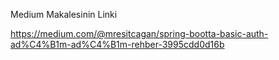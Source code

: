 Medium Makalesinin Linki

https://medium.com/@mresitcagan/spring-bootta-basic-auth-ad%C4%B1m-ad%C4%B1m-rehber-3995cdd0d16b
